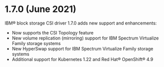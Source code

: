 # 1.7.0 (June 2021)

IBM® block storage CSI driver 1.7.0 adds new support and enhancements:
- Now supports the CSI Topology feature
- New volume replication (mirroring) support for IBM Spectrum Virtualize Family storage systems
- New HyperSwap support for IBM Spectrum Virtualize Family storage systems
- Additional support for Kubernetes 1.22 and Red Hat® OpenShift® 4.9